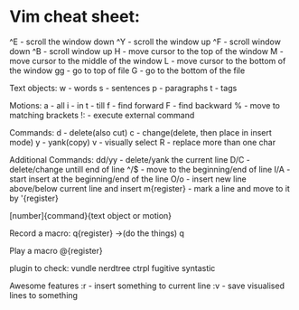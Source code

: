 # Vim cheat sheet:
^E - scroll the window down
^Y - scroll the window up
^F - scroll window down
^B - scroll window up
 H - move cursor to the top of the window
 M - move cursor to the middle of the window
 L - move cursor to the bottom of the window
gg - go to top of file
 G - go to the bottom of the file

Text objects:
w - words
s - sentences
p - paragraphs
t - tags

Motions:
a - all
i - in
t - till
f - find forward
F - find backward
% - move to matching brackets
!: - execute external command

Commands:
d - delete(also cut)
c - change(delete, then place in insert mode)
y - yank(copy)
v - visually select
R - replace more than one char

Additional Commands:
dd/yy - delete/yank the current line
D/C - delete/change untill end of line
^/$ - move to the beginning/end of line
I/A - start insert at the beginning/end of the line
O/o - insert new line above/below current line and insert
m{register}   - mark a line and move to it by '{register}

[number]{command}{text object or motion}

Record a macro:
q{register}
 ->(do the things)
q

Play a macro
@{register}

plugin to check:
vundle
nerdtree
ctrpl
fugitive
syntastic

Awesome features
:r <something> - insert something to current line
:v <someting> - save visualised lines to something
